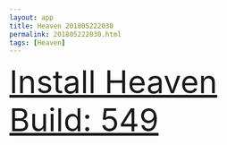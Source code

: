 ```yaml
---
layout: app
title: Heaven 201805222030
permalink: 201805222030.html
tags: [Heaven]
---
```

<div class="pure-g">
    <div class="pure-u-1-1" style="font-size: 4em">
        <a class="pure-button-primary" href="itms-services://?action=download-manifest&url=https%3A%2F%2Flitsungyisigono.github.io%2FTestScript%2Fmanifests%2F201805222030.plist"><i class="fa fa-download" aria-hidden="true"></i>Install Heaven Build: 549</a>
    </div>
</div>